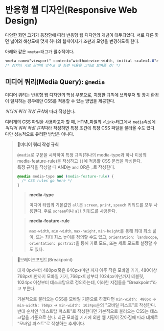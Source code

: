 # 반응형 웹 디자인(Responsive Web Design)

다양한 화면 크기가 등장함에 따라 반응형 웹 디자인의 개념이 대두되었다. 서로 다른 화면 넓이와 해상도에 맞게 하나의 웹페이지가 조판과 모양을 변경하도록 한다.

아래와 같은 `<meta>`태그가 필수적이다.

```css
<meta name="viewport" content="width=device-width, initial-scale=1.0">
/* 장치의 가로 길이에 맞추고 첫 화면 비율을 그대로 보여줄 것! */
```

## 미디어 쿼리(Media Query): `@media`

미디어 쿼리는 반응형 웹 디자인의 핵심 부분으로, 지정한 규칙에 브라우저 및 장치 환경이 일치하는 경우에만 CSS를 적용할 수 있는 방법을 제공한다.

*미디어 쿼리 작성 규칙*에 따라 작성한다.

여러개의 CSS 파일을 사용하고자 할 때, HTML파일의 `<link>`태그에서 `media`속성에 *미디어 쿼리 작성 규칙*따라 작성하면 특정 조건에 특정 CSS 파일을 불러올 수도 있다. 다만 성능적으로 유리한 방법은 아니다.

> **📌미디어 쿼리 작성 규칙**
>
> `@media`로 구문을 시작하여 특정 규칙(하나의 media-type과 하나 이상의 media-feature-rule)을 작성하고 `{}`에 적용할 CSS 문법을 작성한다.  
> 특정 규칙을 작성할 때 AND는 `and` OR은 `,`로 작성한다.
>
> ```css
> @media media-type and (media-feature-rule) {
>   /* CSS rules go here */
> }
> ```
>
> > **media-type**
> >
> > 미디어 타입의 기본값인 `all`은 `screen`, `print`, `speech` 키워드를 모두 사용한다. 주로 `screen`이나 `all` 키워드를 사용한다.
>
> > **media-feature-rule**
> >
> > `max-width`, `min-width`, `max-height`, `min-height`를 통해 최대 최소 넓이, 또는 최대 최소 높이를 정의할 수도 있고, `orientation: landscope`, `orientation: portrait`을 통해 가로 모드, 또는 세로 모드로 설정할 수도 있다.

> 📌브레이크포인트(Breakpoint)
>
> 대게 0px부터 480px(혹은 640px)미만 까지 아주 작은 모바일 기기, 480이상 768px미만까지 모바일 기기, 768px이상부터 1024px미만까지 테블릿, 1024px 이상부터 데스크탑으로 정의하는데, 이러한 지점들을 "Breakpoint"라고 부른다.
>
> 기본적으로 불러오는 CSS를 모바일 기준으로 하겠다면 `min-width: 480px` → `min-width: 768px` → `min-width: 1024px`순의 "모바일 퍼스트"로 작성한다. 반대 순서인 "데스트탑 퍼스트"로 작성한다면 기본적으로 불러오는 CSS는 데스크탑을 기준으로 한다. 최근 모바일 기기에 의한 웹 서핑이 잦아짐에 따라 대체로 "모바일 퍼스트"로 작성하는 추세이다.
